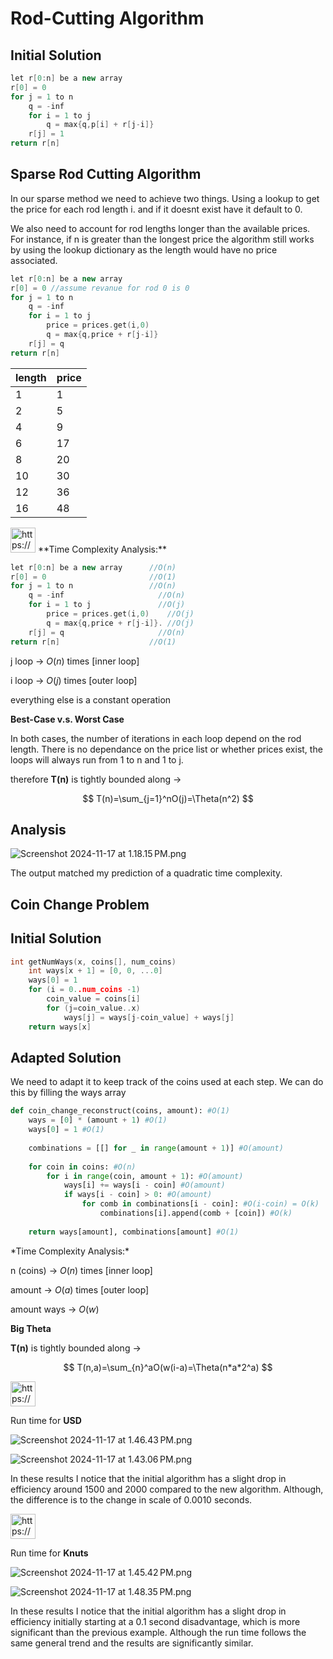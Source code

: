 # Rod-Cutting Algorithm

## Initial Solution

```cpp
let r[0:n] be a new array
r[0] = 0
for j = 1 to n
	q = -inf
	for i = 1 to j
		q = max{q,p[i] + r[j-i]}
	r[j] = 1
return r[n]
```

## Sparse Rod Cutting Algorithm

In our sparse method we need to achieve two things. Using a lookup to get the price for each rod length i. and if it doesnt exist have it default to 0.

We also need to account for rod lengths longer than the available prices. For instance, if n is greater than the longest price the algorithm still works by using the lookup dictionary as the length would have no price associated.

```cpp
let r[0:n] be a new array
r[0] = 0 //assume revanue for rod 0 is 0
for j = 1 to n
	q = -inf
	for i = 1 to j
		price = prices.get(i,0)
		q = max{q,price + r[j-i]}
	r[j] = q
return r[n]
```

| **length** | **price** |
| --- | --- |
| 1 | 1 |
| 2 | 5 |
| 4 | 9 |
| 6 | 17 |
| 8 | 20 |
| 10 | 30 |
| 12 | 36 |
| 16 | 48 |

<aside>
<img src="https://www.notion.so/icons/timeline_gray.svg" alt="https://www.notion.so/icons/timeline_gray.svg" width="40px" /> **Time Complexity Analysis:**

```cpp
let r[0:n] be a new array      //O(n)
r[0] = 0                       //O(1)
for j = 1 to n                 //O(n)
	q = -inf                     //O(n)
	for i = 1 to j               //O(j)
		price = prices.get(i,0)    //O(j)
		q = max{q,price + r[j-i]}. //O(j)
	r[j] = q                     //O(n)
return r[n]                    //O(1)
```

j loop → $O(n)$ times [inner loop]

i loop → $O(j)$ times [outer loop]

everything else is a constant operation

**Best-Case v.s. Worst Case**

In both cases, the number of iterations in each loop depend on the rod length. There is no dependance on the price list or whether prices exist, the loops will always run from 1 to n and 1 to j.

therefore **T(n)** is tightly bounded along → 

$$
T(n)=\sum_{j=1}^nO(j)=\Theta(n^2)
$$

## Analysis

![Screenshot 2024-11-17 at 1.18.15 PM.png](Dynamic%20Programming%2013894311bb2d804fbd89f76e79be9f5b/Screenshot_2024-11-17_at_1.18.15_PM.png)

The output matched my prediction of a quadratic time complexity.

# Coin Change Problem

## Initial Solution

```cpp
int getNumWays(x, coins[], num_coins)
	int ways[x + 1] = [0, 0, ...0]
	ways[0] = 1
	for (i = 0..num_coins -1)
		coin_value = coins[i]
		for (j=coin_value..x)
			ways[j] = ways[j-coin_value] + ways[j]
	return ways[x]
```

## Adapted  Solution

We need to adapt it to keep track of the coins used at each step. We can do this by filling the ways array

```python
def coin_change_reconstruct(coins, amount): #O(1)
    ways = [0] * (amount + 1) #O(1)
    ways[0] = 1 #O(1)
    
    combinations = [[] for _ in range(amount + 1)] #O(amount)
    
    for coin in coins: #O(n)
        for i in range(coin, amount + 1): #O(amount)
            ways[i] += ways[i - coin] #O(amount)
            if ways[i - coin] > 0: #O(amount)
                for comb in combinations[i - coin]: #O(i-coin) = O(k)
                    combinations[i].append(comb + [coin]) #O(k)
    
    return ways[amount], combinations[amount] #O(1)
```

<aside>
*Time Complexity Analysis:*

n (coins) → $O(n)$ times [inner loop]

amount → $O(a)$ times [outer loop]

amount ways → $O(w)$

**Big Theta**

**T(n)** is tightly bounded along → 

$$
T(n,a)=\sum_{n}^aO(w(i-a)=\Theta(n*a*2^a)
$$

</aside>

<aside>
<img src="https://www.notion.so/icons/timeline_gray.svg" alt="https://www.notion.so/icons/timeline_gray.svg" width="40px" />

Run time for **USD**

![Screenshot 2024-11-17 at 1.46.43 PM.png](Dynamic%20Programming%2013894311bb2d804fbd89f76e79be9f5b/Screenshot_2024-11-17_at_1.46.43_PM.png)

![Screenshot 2024-11-17 at 1.43.06 PM.png](Dynamic%20Programming%2013894311bb2d804fbd89f76e79be9f5b/Screenshot_2024-11-17_at_1.43.06_PM.png)

In these results I notice that the initial algorithm has a slight drop in efficiency around 1500 and 2000 compared to the new algorithm. Although, the difference is to the change in scale of 0.0010 seconds.

</aside>

<aside>
<img src="https://www.notion.so/icons/timeline_gray.svg" alt="https://www.notion.so/icons/timeline_gray.svg" width="40px" />

Run time for **Knuts**

![Screenshot 2024-11-17 at 1.45.42 PM.png](Dynamic%20Programming%2013894311bb2d804fbd89f76e79be9f5b/Screenshot_2024-11-17_at_1.45.42_PM.png)

![Screenshot 2024-11-17 at 1.48.35 PM.png](Dynamic%20Programming%2013894311bb2d804fbd89f76e79be9f5b/Screenshot_2024-11-17_at_1.48.35_PM.png)

In these results I notice that the initial algorithm has a slight drop in efficiency initially starting at a 0.1 second disadvantage, which is more significant than the previous example. Although the run time follows the same general trend and the results are significantly similar.

